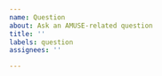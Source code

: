 ```yaml
---
name: Question
about: Ask an AMUSE-related question
title: ''
labels: question
assignees: ''

---
```



